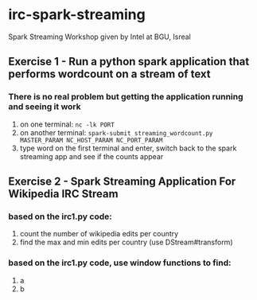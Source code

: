 # irc-spark-streaming
Spark Streaming Workshop given by Intel at BGU, Isreal

## Exercise 1 - Run a python spark application that performs wordcount on a stream of text
### There is no real problem but getting the application running and seeing it work
1. on one terminal:
    `nc -lk PORT`
2. on another terminal:
    `spark-submit streaming_wordcount.py MASTER_PARAM NC_HOST_PARAM NC_PORT_PARAM`
3. type word on the first terminal and enter, switch back to the spark streaming app and see if the counts appear

## Exercise 2 - Spark Streaming Application For Wikipedia IRC Stream
### based on the irc1.py code:
1. count the number of wikipedia edits per country
2. find the max and min edits per country (use DStream#transform)

### based on the irc1.py code, use window functions to find:
1. a
2. b
